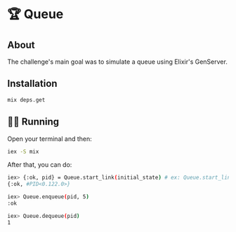 # 🏆 Queue

## About

The challenge's main goal was to simulate a queue using Elixir's GenServer.

## Installation

```bash
mix deps.get
```

## 🏃‍♂️ Running

Open your terminal and then:

```bash
iex -S mix
```

After that, you can do:

```bash
iex> {:ok, pid} = Queue.start_link(initial_state) # ex: Queue.start_link([1,2,3])
{:ok, #PID<0.122.0>}

iex> Queue.enqueue(pid, 5)
:ok

iex> Queue.dequeue(pid)
1
```
